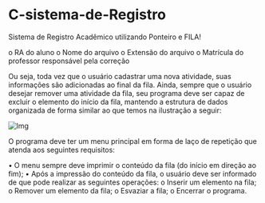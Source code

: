 # C-sistema-de-Registro
Sistema de Registro Acadêmico utilizando Ponteiro e FILA!

o RA do aluno
o Nome do arquivo
o Extensão do arquivo
o Matrícula do professor responsável pela correção

Ou seja, toda vez que o usuário cadastrar uma nova atividade, suas informações são adicionadas ao final da fila. Ainda, sempre que o usuário desejar remover uma atividade da fila, seu programa deve ser capaz de excluir o elemento do início da fila, mantendo a estrutura de dados organizada de forma similar ao que temos na ilustração a seguir:

![Img](https://user-images.githubusercontent.com/106781231/190927584-cc61ef7e-6618-425d-bef1-7e64e367f112.png)


O programa deve ter um menu principal em forma de laço de repetição que atenda aos seguintes requisitos:

•    O menu sempre deve imprimir o conteúdo da fila (do início em direção ao fim);
•    Após a impressão do conteúdo da fila, o usuário deve ser informado de que pode realizar as seguintes operações:
o    Inserir um elemento na fila;
o    Remover um elemento da fila;
o    Esvaziar a fila;
o    Encerrar o programa.
